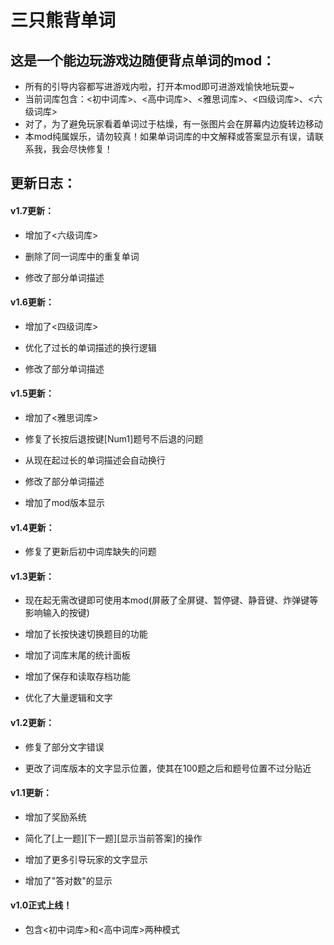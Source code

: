 # 三只熊背单词

## 这是一个能边玩游戏边随便背点单词的mod：

- 所有的引导内容都写进游戏内啦，打开本mod即可进游戏愉快地玩耍~
- 当前词库包含：<初中词库>、<高中词库>、<雅思词库>、<四级词库>、<六级词库>
- 对了，为了避免玩家看着单词过于枯燥，有一张图片会在屏幕内边旋转边移动
- 本mod纯属娱乐，请勿较真！如果单词词库的中文解释或答案显示有误，请联系我，我会尽快修复！

## 更新日志：

#### v1.7更新：

- 增加了<六级词库>

- 删除了同一词库中的重复单词

- 修改了部分单词描述

#### v1.6更新：

- 增加了<四级词库>

- 优化了过长的单词描述的换行逻辑

- 修改了部分单词描述

#### v1.5更新：

- 增加了<雅思词库>

- 修复了长按后退按键[Num1]题号不后退的问题

- 从现在起过长的单词描述会自动换行

- 修改了部分单词描述

- 增加了mod版本显示

#### v1.4更新：

- 修复了更新后初中词库缺失的问题

#### v1.3更新：

- 现在起无需改键即可使用本mod(屏蔽了全屏键、暂停键、静音键、炸弹键等影响输入的按键)

- 增加了长按快速切换题目的功能

- 增加了词库末尾的统计面板

- 增加了保存和读取存档功能

- 优化了大量逻辑和文字

#### v1.2更新：

- 修复了部分文字错误

- 更改了词库版本的文字显示位置，使其在100题之后和题号位置不过分贴近

#### v1.1更新：

- 增加了奖励系统

- 简化了[上一题][下一题][显示当前答案]的操作

- 增加了更多引导玩家的文字显示

- 增加了"答对数"的显示

#### v1.0正式上线！

- 包含<初中词库>和<高中词库>两种模式
